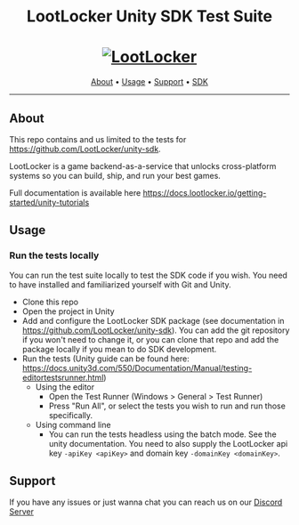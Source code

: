 <h1 align="center">LootLocker Unity SDK Test Suite</h1>

<h1 align="center">
  <a href="https://www.lootlocker.io/"><img src="https://s3.eu-west-1.amazonaws.com/cdn.lootlocker.io/public/lootLocker_wide_dark_whiteBG.png" alt="LootLocker"></a>
</h1>

<p align="center">
  <a href="#about">About</a> •
  <a href="#Usage">Usage</a> •
  <a href="#support">Support</a> •
  <a href="https://github.com/LootLocker/unity-sdk">SDK</a>
</p>

---

## About

This repo contains and us limited to the tests for https://github.com/LootLocker/unity-sdk.

LootLocker is a game backend-as-a-service that unlocks cross-platform systems so you can build, ship, and run your best games.

Full documentation is available here https://docs.lootlocker.io/getting-started/unity-tutorials


## Usage
### Run the tests locally

You can run the test suite locally to test the SDK code if you wish. You need to have installed and familiarized yourself with Git and Unity.
- Clone this repo
- Open the project in Unity
- Add and configure the LootLocker SDK package (see documentation in https://github.com/LootLocker/unity-sdk). You can add the git repository if you won't need to change it, or you can clone that repo and add the package locally if you mean to do SDK development.
- Run the tests (Unity guide can be found here: https://docs.unity3d.com/550/Documentation/Manual/testing-editortestsrunner.html)
  - Using the editor
    - Open the Test Runner (Windows > General > Test Runner)
    - Press "Run All", or select the tests you wish to run and run those specifically.
  - Using command line
    - You can run the tests headless using the batch mode. See the unity documentation. You need to also supply the LootLocker api key `-apiKey <apiKey>` and domain key `-domainKey <domainKey>`.


## Support

If you have any issues or just wanna chat you can reach us on our [Discord Server](https://discord.lootlocker.io/)